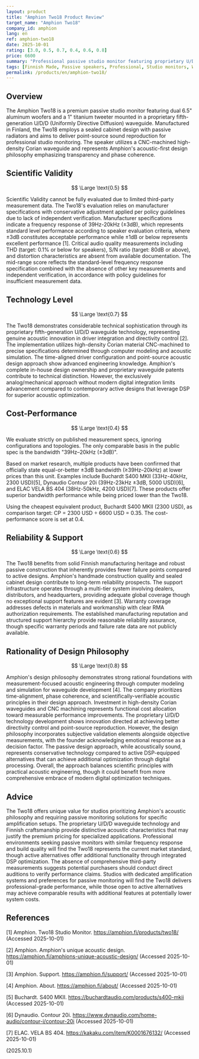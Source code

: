 ```yaml
---
layout: product
title: "Amphion Two18 Product Review"
target_name: "Amphion Two18"
company_id: amphion
lang: en
ref: amphion-two18
date: 2025-10-01
rating: [3.0, 0.5, 0.7, 0.4, 0.6, 0.8]
price: 6600
summary: "Professional passive studio monitor featuring proprietary U/D/D waveguide technology and Finnish craftsmanship, representing the current market standard for passive monitoring with this performance level."
tags: [Finnish Made, Passive speakers, Professional, Studio monitors, Waveguide Technology]
permalink: /products/en/amphion-two18/
---
```

## Overview

The Amphion Two18 is a premium passive studio monitor featuring dual 6.5" aluminum woofers and a 1" titanium tweeter mounted in a proprietary fifth-generation U/D/D (Uniformly Directive Diffusion) waveguide. Manufactured in Finland, the Two18 employs a sealed cabinet design with passive radiators and aims to deliver point-source sound reproduction for professional studio monitoring. The speaker utilizes a CNC-machined high-density Corian waveguide and represents Amphion's acoustic-first design philosophy emphasizing transparency and phase coherence.

## Scientific Validity

$$ \Large \text{0.5} $$

Scientific Validity cannot be fully evaluated due to limited third-party measurement data. The Two18's evaluation relies on manufacturer specifications with conservative adjustment applied per policy guidelines due to lack of independent verification. Manufacturer specifications indicate a frequency response of 39Hz-20kHz (±3dB), which represents standard level performance according to speaker evaluation criteria, where ±3dB constitutes acceptable performance while ±1dB or below represents excellent performance [1]. Critical audio quality measurements including THD (target: 0.1% or below for speakers), S/N ratio (target: 80dB or above), and distortion characteristics are absent from available documentation. The mid-range score reflects the standard-level frequency response specification combined with the absence of other key measurements and independent verification, in accordance with policy guidelines for insufficient measurement data.

## Technology Level

$$ \Large \text{0.7} $$

The Two18 demonstrates considerable technical sophistication through its proprietary fifth-generation U/D/D waveguide technology, representing genuine acoustic innovation in driver integration and directivity control [2]. The implementation utilizes high-density Corian material CNC-machined to precise specifications determined through computer modeling and acoustic simulation. The time-aligned driver configuration and point-source acoustic design approach show advanced engineering knowledge. Amphion's complete in-house design ownership and proprietary waveguide patents contribute to technical distinction. However, the exclusively analog/mechanical approach without modern digital integration limits advancement compared to contemporary active designs that leverage DSP for superior acoustic optimization.

## Cost-Performance

$$ \Large \text{0.4} $$

We evaluate strictly on published measurement specs, ignoring configurations and topologies. The only comparable basis in the public spec is the bandwidth "39Hz–20kHz (±3dB)".

Based on market research, multiple products have been confirmed that officially state equal-or-better ±3dB bandwidth (≥39Hz–20kHz) at lower prices than this unit. Examples include Buchardt S400 MKII (33Hz-40kHz, 2300 USD)[5], Dynaudio Contour 20i (39Hz-23kHz ±3dB, 5000 USD)[6], and ELAC VELA BS 404 (38Hz-50kHz, 4200 USD)[7]. These products offer superior bandwidth performance while being priced lower than the Two18.

Using the cheapest equivalent product, Buchardt S400 MKII (2300 USD), as comparison target: CP = 2300 USD ÷ 6600 USD = 0.35. The cost-performance score is set at 0.4.

## Reliability & Support

$$ \Large \text{0.6} $$

The Two18 benefits from solid Finnish manufacturing heritage and robust passive construction that inherently provides fewer failure points compared to active designs. Amphion's handmade construction quality and sealed cabinet design contribute to long-term reliability prospects. The support infrastructure operates through a multi-tier system involving dealers, distributors, and headquarters, providing adequate global coverage though no exceptional support features are evident [3]. Warranty coverage addresses defects in materials and workmanship with clear RMA authorization requirements. The established manufacturing reputation and structured support hierarchy provide reasonable reliability assurance, though specific warranty periods and failure rate data are not publicly available.

## Rationality of Design Philosophy

$$ \Large \text{0.8} $$

Amphion's design philosophy demonstrates strong rational foundations with measurement-focused acoustic engineering through computer modeling and simulation for waveguide development [4]. The company prioritizes time-alignment, phase coherence, and scientifically-verifiable acoustic principles in their design approach. Investment in high-density Corian waveguides and CNC machining represents functional cost allocation toward measurable performance improvements. The proprietary U/D/D technology development shows innovation directed at achieving better directivity control and point-source reproduction. However, the design philosophy incorporates subjective validation elements alongside objective measurements, with the founder acknowledging emotional response as a decision factor. The passive design approach, while acoustically sound, represents conservative technology compared to active DSP-equipped alternatives that can achieve additional optimization through digital processing. Overall, the approach balances scientific principles with practical acoustic engineering, though it could benefit from more comprehensive embrace of modern digital optimization techniques.

## Advice

The Two18 offers unique value for studios prioritizing Amphion's acoustic philosophy and requiring passive monitoring solutions for specific amplification setups. The proprietary U/D/D waveguide technology and Finnish craftsmanship provide distinctive acoustic characteristics that may justify the premium pricing for specialized applications. Professional environments seeking passive monitors with similar frequency response and build quality will find the Two18 represents the current market standard, though active alternatives offer additional functionality through integrated DSP optimization. The absence of comprehensive third-party measurements suggests potential purchasers should conduct direct auditions to verify performance claims. Studios with dedicated amplification systems and preferences for passive monitoring will find the Two18 delivers professional-grade performance, while those open to active alternatives may achieve comparable results with additional features at potentially lower system costs.

## References

[1] Amphion. Two18 Studio Monitor. https://amphion.fi/products/two18/ (Accessed 2025-10-01)

[2] Amphion. Amphion's unique acoustic design. https://amphion.fi/amphions-unique-acoustic-design/ (Accessed 2025-10-01)

[3] Amphion. Support. https://amphion.fi/support/ (Accessed 2025-10-01)

[4] Amphion. About. https://amphion.fi/about/ (Accessed 2025-10-01)

[5] Buchardt. S400 MKII. https://buchardtaudio.com/products/s400-mkii (Accessed 2025-10-01)

[6] Dynaudio. Contour 20i. https://www.dynaudio.com/home-audio/contour-i/contour-20i (Accessed 2025-10-01)

[7] ELAC. VELA BS 404. https://kakaku.com/item/K0001676132/ (Accessed 2025-10-01)

(2025.10.1)